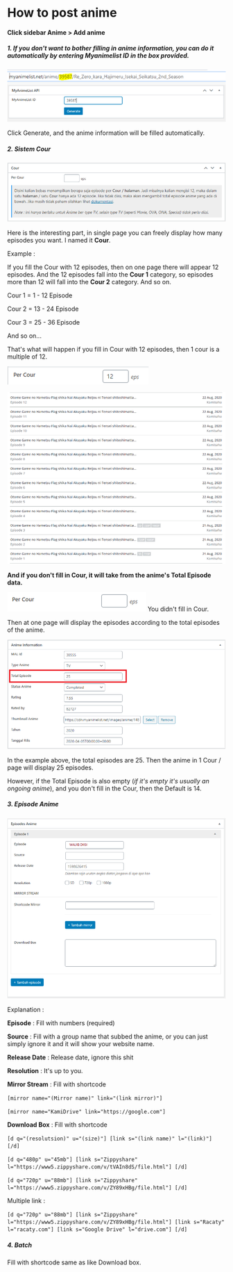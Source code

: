 # How to post anime

#### Click sidebar Anime > Add anime

##### 1. If you don't want to bother filling in anime information, you can do it automatically by entering Myanimelist ID in the box provided.

![ID MAl](../image/id_mal.png)
![Mal](../image/mal.png)

Click Generate, and the anime information will be filled automatically.

##### 2. Sistem **Cour** 

![Cour](../image/1e.png)

Here is the interesting part, in single page you can freely display how many episodes you want. I named it **Cour**.

Example :

If you fill the Cour with 12 episodes, then on one page there will appear 12 episodes. And the 12 episodes fall into the **Cour 1** category, so episodes more than 12 will fall into the **Cour 2** category. And so on.

Cour 1 = 1 - 12 Episode

Cour 2 = 13 - 24 Episode

Cour 3 = 25 - 36 Episode

And so on...

That's what will happen if you fill in Cour with 12 episodes, then 1 cour is a multiple of 12.

![Cour](../image/1b.png)

![Cour](../image/1a.png)

**And if you don't fill in Cour, it will take from the anime's Total Episode data.**

![Cour](../image/1c.png) You didn't fill in Cour.

Then at one page will display the episodes according to the total episodes of the anime.

![Cour](../image/1d.png)

In the example above, the total episodes are 25. Then the anime in 1 Cour / page will display 25 episodes.

However, if the Total Episode is also empty (*if it's empty it's usually an ongoing anime*), and you don't fill in the Cour, then the Default is 14.

##### 3. Episode Anime

![Cour](../image/1F.png)

Explanation :

**Episode** : Fill with numbers (required)

**Source** : Fill with a group name that subbed the anime, or you can just simply ignore it and it will show your website name.

**Release Date** : Release date, ignore this shit

**Resolution** : It's up to you.

**Mirror Stream** : Fill with shortcode

`[mirror name="(Mirror name)" link="(link mirror)"]`

`[mirror name="KamiDrive" link="https://google.com"]`

**Download Box** : Fill with shortcode

`[d q="(resolutsion)" u="(size)"] [link s="(link name)" l="(link)"] [/d]`

`[d q="480p" u="45mb"] [link s="Zippyshare" l="https://www5.zippyshare.com/v/tVAIn8dS/file.html"] [/d]`

`[d q="720p" u="88mb"] [link s="Zippyshare" l="https://www5.zippyshare.com/v/ZY89xHBg/file.html"] [/d]`

Multiple link : 

`[d q="720p" u="88mb"]
[link s="Zippyshare" l="https://www5.zippyshare.com/v/ZY89xHBg/file.html"]
[link s="Racaty" l="racaty.com"]
[link s="Google Drive" l="drive.com"]
[/d]`

##### 4. Batch

Fill with shortcode same as like Download box.